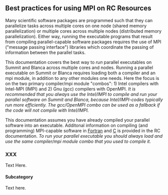 ##  Best practices for using MPI on RC Resources

Many scientific software packages are programmed such that they can parallelize tasks across multiple cores on one node (shared memory parallelization) or multiple cores across multiple nodes (distributed memory parallelization).  Either way, running the executable programs that result from compiling parallel-capable software packages requires the use of MPI ("message passing interface") libraries which coordinate the passing of information between the parallel tasks.

This documentation covers the best way to _run_ parallel executables on Summit and Blanca across multiple cores and nodes. Running a parallel executable on Summit or Blanca requires loading both a compiler and an mpi module, in addition to any other modules one needs.  Here the focus is on the two primary compiler/mpi module "combos": 1) Intel compilers with Intel-MPI (IMPI) and 2) Gnu (gcc) compilers with OpenMPI.  _It is recommended that you always use the Intel/IMPI to compile and run your parallel software on Summit and Blanca, because Intel/IMPI-codes typically run more efficiently. The gcc/OpenMPI combo can be used as a fallback if the code will not compile with Intel/IMPI._

This documentation assumes you have already compiled your parallel software into an executable.  Additonal information on compiling (and programming) MPI-capable software in [Fortran](https://curc.readthedocs.io/en/latest/programming/MPI-Fortran.html) and [C](https://curc.readthedocs.io/en/latest/programming/MPI-C.html) is provided in the RC documentation. _To run your parallel executable you should always load and use the same compiler/mpi module combo that you used to compile it._  



### XXX

Text Here.

#### Subcategory

Text here.
